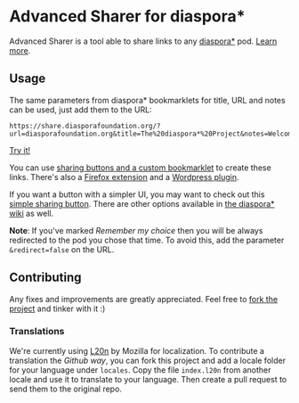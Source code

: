 Advanced Sharer for diaspora*
=========================

Advanced Sharer is a tool able to share links to any 
[diaspora*](http://github.com/diaspora/diaspora) pod. 
[Learn more](https://share.diasporafoundation.org/about).

## Usage
The same parameters from diaspora* bookmarklets for title, 
URL and notes can be used, just add them to the URL:

```
https://share.diasporafoundation.org/?url=diasporafoundation.org&title=The%20diaspora*%20Project&notes=Welcome%20to%20diaspora*
```

[Try it!](https://share.diasporafoundation.org/?url=diasporafoundation.org&title=The%20diaspora*%20Project&notes=Welcome%20to%20diaspora*)

You can use [sharing buttons and a custom bookmarklet](https://share.diasporafoundation.org/about) 
to create these links. There's also a [Firefox extension](https://github.com/jaywink/diaspora-advanced-sharer)
and a [Wordpress plugin](https://github.com/ciubotaru/share-on-diaspora/).

If you want a button with a simpler UI, you may want to 
check out this [simple sharing button](https://github.com/sebastienadam/simple_diaspora_sharing_button).
There are other options available in [the diaspora* wiki](https://wiki.diasporafoundation.org/Tools_to_use_with_Diaspora)
as well.

**Note**: If you've marked *Remember my choice* then you 
will be always redirected to the pod you chose that time. 
To avoid this, add the parameter `&redirect=false` on the URL.

## Contributing
Any fixes and improvements are greatly appreciated. Feel 
free to [fork the project](https://github.com/sharetodiaspora/sharetodiaspora.github.com/fork)
and tinker with it :)

### Translations
We're currently using [L20n](https://github.com/l20n/l20n.js) 
by Mozilla for localization. To contribute a translation the 
*Github way*, you can fork this project and add a locale folder 
for your language under `locales`. Copy the file `index.l20n` 
from another locale and use it to translate to your language. 
Then create a pull request to send them to the original repo.
